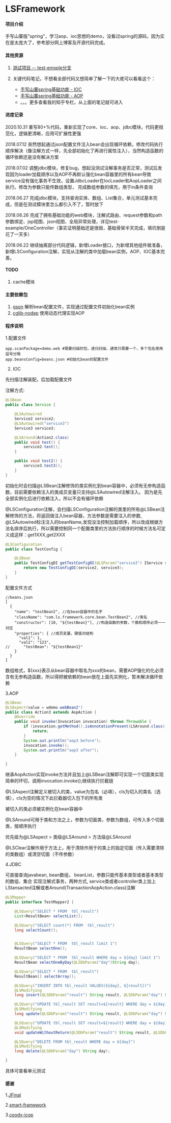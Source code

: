 # LSFramework

#### 项目介绍
手写山寨版"spring"，学习aop、ioc思想的demo，没看过spring的源码，因为实在是太庞大了，参考部分网上博客及开源代码完成。

#### 其他资源

1. [测试项目 -- test-emxple分支](https://gitee.com/981764793/LSFramework/tree/test-example/)

2. 关键代码笔记，不想看全部代码又想简单了解一下的大佬可以看看这个：

    - [手写山寨spring基础功能 - IOC](https://zhuanlan.zhihu.com/p/38610359)
    - [手写山寨spring基础功能 - AOP](https://zhuanlan.zhihu.com/p/38660294)
	- 。。。更多查看我的知乎专栏，从上面的笔记就可进入

#### 进度记录

2020.10.31 重写80+%代码，重新实现了core、ioc、aop、jdbc模块，代码更规范化，逻辑更清晰，应用可扩展性更强

2018.07.12 突然想起通过json配置文件注入bean会出现循环依赖，修改代码执行顺序解决（像注解方式一样，先全部初始化了再进行属性注入），当然构造函数的循环依赖还是没有解决方案

2018.07.02 调整jdbc模块，修复bug，想起没测试注解事务是否正常，测试后发现因为loader加载顺序以及AOP不再默认强化bean容器里的所有bean导致service没有强化事务不生效，设置JdbcLoader在IocLoader和AopLoader之间执行。修改为参数只能传数组类型， 完成数组参数的填充，用于in条件查询

2018.06.27 完成jdbc模块，支持查询实体、数组、List集合，单元测试基本完成，但是在测试模块里怎么都引入不了，暂时放下

2018.06.26 完成了拥有基础功能的web模块，注解式路由、request参数和path参数绑定、jsp视图、json视图、全局异常处理，详见test-example/OneController（事实证明基础还是很弱，基础骨架半天完成，填坑倒是花了一天多）

2018.06.22  继续抽离部分代码逻辑，新增Loader接口，为新增其他组件做准备，新增LSConfiguration注解，实现从注解的类中加载bean实例，AOP、IOC基本完善。


#### TODO

1. cache模块


#### 主要依赖包

1. [gson](http://mvnrepository.com/artifact/com.google.code.gson/gson) 解析bean配置文件，实现通过配置文件初始化bean实例
2. [cglib-nodep](http://mvnrepository.com/artifact/cglib/cglib-nodep) 使用动态代理实现AOP


#### 程序说明

1.配置文件
```
app.scanPackage=demo.web #需要扫描的包，递归扫描，通常只需要一个，多个包名使用逗号分隔
app.beansConfig=beans.json #初始化bean的配置文件
```

2. IOC

先扫描注解装配，后加载配置文件

注解方式:
```java
@LSBean
public class Service {

    @LSAutowired
    Service2 service2;
    @LSAutowired("service3")
    Service3 service3;

    @LSAround(Action2.class)
    public void test() {
        service2.test();
    }

    public void test2() {
        service3.test3();
    }
}
```
初始化时会扫描@LSBean注解修饰的类实例化到bean容器中，必须有无参构造函数，目前需要依赖注入的类成员变量只支持@LSAutowired注解注入。
因为是先全部实例化后进行依赖注入，所以不会有循环依赖

@LSConfiguration注解，会扫描LSConfiguration注解的类里的所有@LSBean注解修饰的方法，将返回值注入bean容器，方法参数是需要注入的参数, @LSAutowired标注注入的beanName,发现没法控制加载顺序，所以改成根据方法名排序后执行，所以需要控制同一个配置类里的方法执行顺序的时候方法名可定义成这样：get1XXX,get2XXX

```java
@LSConfiguration
public class TestConfig {

    @LSBean
    public TestConfigDI getTestConfigDI(@LSParam("service3") IService service2, Service3 service3) {
        return new TestConfigDI(service2, service3); 
    }
}
```

配置文件方式
```
//beans.json
[
  {
    "name": "testBean2", //在bean容器中的名字
    "className": "com.ls.framework.core.bean.TestBean2", //类名
    "constructor": [10, "${testBean}"], //构造函数的参数，个数和顺序必须一一对应
    "properties": { //成员变量，键值对结构
      "val1": 1,
      "val2": "123",
//      "testBean": "${testBean1}"
    }
  }
]

```
数组格式，${xxx}表示从bean容器中取名为xxx的bean，需要AOP强化的化必须含有无参构造函数，所以得把被依赖的bean放在上面先实例化，暂未解决循环依赖

3.AOP

```java
@LSBean
@LSAspect(value = wdemo.webBean2")
public class Action3 extends AopAction {
    @Override
    public void invoke(Invocation invocation) throws Throwable {
        if (invocation.getMethod().isAnnotationPresent(LSAround.class)){
            return;
        }
        System.out.println("aop3 before");
        invocation.invoke();
        System.out.println("aop3 after");
    }

}
```
继承AopAction实现invoke方法并且加上@LSBean注解即可实现一个切面类实现简单的环切，调用invocation.invoke();继续执行拦截链

@LSAspect注解定义被切入的类，value为包名（必填），cls为切入的类名（选填），cls为空的情况下此拦截器切入包下的所有类

被切入的类必须被实例化在bean容器中

@LSAround可用于类和方法之上，参数为切面类，参数为数组，可传入多个切面类，按顺序执行

优先级为@LSAspect > 类级@LSAround > 方法级@LSAround

@LSClear注解作用于方法上，用于清除作用于的类上的指定切面（传入需要清除的类数组）或清空切面（不传参数）

4.JDBC

可直接查询javabean, bean数组， beanList，参数只能传基本类型或者基本类型的数组、集合
实现注解式事务，两种方式, service类或者controller类上加上LStansacted注解或者Around(TransactionAopAction.class)注解

```java
@LSMapper
public interface TestMapper2 {

    @LSQuery("SELECT * FROM  tbl_result")
    List<ResultBean> selectList();

    @LSQuery("SELECT count(*) FROM  tbl_result")
    long selectCount();


    @LSQuery("SELECT * FROM  tbl_result limit 1")
    ResultBean selectOne();

    @LSQuery("SELECT * FROM  tbl_result WHERE day = ${day} limit 1")
    ResultBean selectOneByDay(@LSDbParam("day")String day);

    @LSQuery("SELECT * FROM  tbl_result")
    ResultBean[] selectArray();

    @LSQuery("INSERT INTO tbl_result VALUES(${day}, ${result})")
    @LSModifying
    long insert(@LSDbParam("result") String result, @LSDbParam("day") String day);

    @LSQuery("UPDATE tbl_result SET result=${result} WHERE day = ${day}")
    @LSModifying
    long update(@LSDbParam("result") String result, @LSDbParam("day") String day);

    @LSQuery("UPDATE tbl_result SET result=${result} WHERE day = ${day}")
    @LSModifying
    void updateWithoutReturn(@LSDbParam("result") String result, @LSDbParam("day") String day);

    @LSQuery("DELETE FROM tbl_result WHERE day = ${day}")
    @LSModifying
    long delete(@LSDbParam("day") String day);

}
```
具体可查看单元测试

#### 感谢

1.[JFinal](https://gitee.com/jfinal/jfinal)

2.[smart-framework](https://gitee.com/huangyong/smart-framework)

3.[coody-icop](https://gitee.com/coodyer/coody-icop)